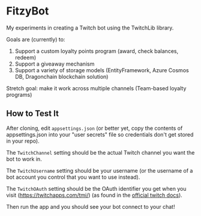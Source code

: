 # FitzyBot

My experiments in creating a Twitch bot using the TwitchLib library.

Goals are (currently) to:

1. Support a custom loyalty points program (award, check balances, redeem)
2. Support a giveaway mechanism
3. Support a variety of storage models (EntityFramework, Azure Cosmos DB, Dragonchain blockchain solution)

Stretch goal: make it work across multiple channels (Team-based loyalty programs)

## How to Test It
After cloning, edit `appsettings.json` (or better yet, copy the contents of appsettings.json into your "user secrets" file so credentials don't get stored in your repo).

The `TwitchChannel` setting should be the actual Twitch channel you want the bot to work in.

The `TwitchUsername` setting should be your username (or the username of a bot account you control that you want to use instead).

The `TwitchOAuth` setting should be the OAuth identifier you get when you visit (https://twitchapps.com/tmi/) (as found in the [official twitch docs](https://dev.twitch.tv/docs/irc)).

Then run the app and you should see your bot connect to your chat!